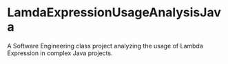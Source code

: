 # LamdaExpressionUsageAnalysisJava
A Software Engineering class project analyzing the usage of Lambda Expression in complex Java projects.
